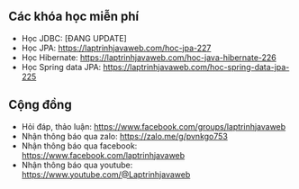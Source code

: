 ## Các khóa học miễn phí
- Học JDBC: [ĐANG UPDATE]
- Học JPA: https://laptrinhjavaweb.com/hoc-jpa-227
- Học Hibernate: https://laptrinhjavaweb.com/hoc-java-hibernate-226
- Học Spring data JPA: https://laptrinhjavaweb.com/hoc-spring-data-jpa-225

## Cộng đồng
- Hỏi đáp, thảo luận: https://www.facebook.com/groups/laptrinhjavaweb
- Nhận thông báo qua zalo: https://zalo.me/g/pvnkgo753
- Nhận thông báo qua facebook: https://www.facebook.com/laptrinhjavaweb
- Nhận thông báo qua youtube: https://www.youtube.com/@Laptrinhjavaweb
